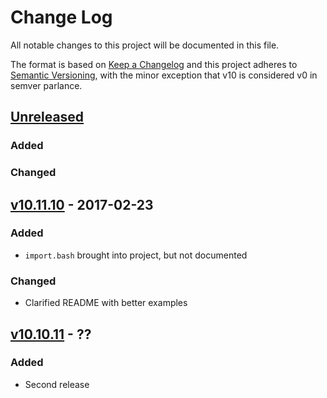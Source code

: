 Change Log
==========

All notable changes to this project will be documented in this file.

The format is based on [Keep a Changelog] and this project adheres to
[Semantic Versioning], with the minor exception that v10 is considered
v0 in semver parlance.

[Unreleased]
------------

### Added

### Changed

[v10.11.10] - 2017-02-23
------------------------

### Added

-   `import.bash` brought into project, but not documented

### Changed

-   Clarified README with better examples

[v10.10.11] - ??
----------------

### Added

-   Second release

  [Keep a Changelog]: http://keepachangelog.com/
  [Semantic Versioning]: http://semver.org/
  [Unreleased]: https://github.com/binaryphile/sorta/compare/v10.11.10...v10.12
  [v10.11.10]: https://github.com/binaryphile/sorta/compare/v10.10.11...v10.11.10
  [v10.10.11]: https://github.com/binaryphile/sorta/compare/v10.10.10...v10.10.11
